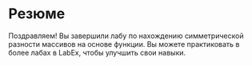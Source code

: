 # Резюме

Поздравляем! Вы завершили лабу по нахождению симметрической разности массивов на основе функции. Вы можете практиковать в более лабах в LabEx, чтобы улучшить свои навыки.
